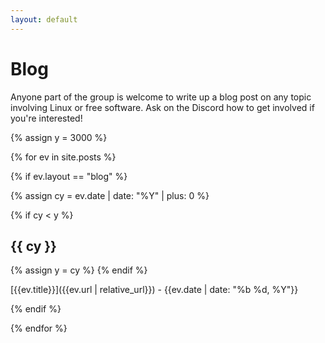 ```yaml
---
layout: default
---
```


# Blog

Anyone part of the group is welcome to write up a blog post on any topic involving Linux or free software. Ask on the Discord how to get involved if you're interested!

{% assign y = 3000 %}

{% for ev in site.posts %}

{% if ev.layout == "blog" %}

<!-- add 0 to convert from string to int -->
{% assign cy = ev.date | date: "%Y" | plus: 0 %}

{% if cy < y %}
## {{ cy }}
{% assign y = cy %}
{% endif %}

[{{ev.title}}]({{ev.url | relative_url}}) - {{ev.date | date: "%b %d, %Y"}}


{% endif %}

{% endfor %}
